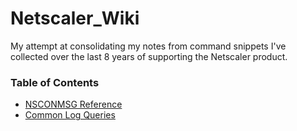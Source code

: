 # Netscaler_Wiki
 
My attempt at consolidating my notes from command snippets I've collected over the last 8 years of supporting the Netscaler product.
### Table of Contents
- [NSCONMSG Reference](nsconmsg.md)
- [Common Log Queries](common_log_queries.md)